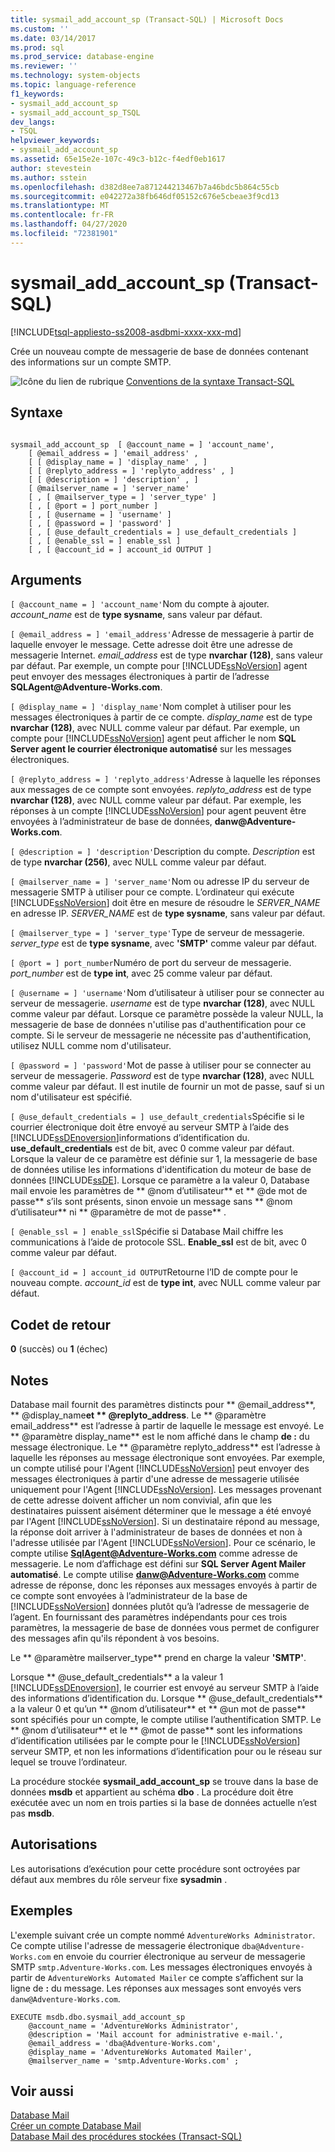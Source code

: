 ```yaml
---
title: sysmail_add_account_sp (Transact-SQL) | Microsoft Docs
ms.custom: ''
ms.date: 03/14/2017
ms.prod: sql
ms.prod_service: database-engine
ms.reviewer: ''
ms.technology: system-objects
ms.topic: language-reference
f1_keywords:
- sysmail_add_account_sp
- sysmail_add_account_sp_TSQL
dev_langs:
- TSQL
helpviewer_keywords:
- sysmail_add_account_sp
ms.assetid: 65e15e2e-107c-49c3-b12c-f4edf0eb1617
author: stevestein
ms.author: sstein
ms.openlocfilehash: d382d8ee7a871244213467b7a46bdc5b864c55cb
ms.sourcegitcommit: e042272a38fb646df05152c676e5cbeae3f9cd13
ms.translationtype: MT
ms.contentlocale: fr-FR
ms.lasthandoff: 04/27/2020
ms.locfileid: "72381901"
---
```

# <a name="sysmail_add_account_sp-transact-sql"></a>sysmail_add_account_sp (Transact-SQL)
[!INCLUDE[tsql-appliesto-ss2008-asdbmi-xxxx-xxx-md](../../includes/tsql-appliesto-ss2008-asdbmi-xxxx-xxx-md.md)]

  Crée un nouveau compte de messagerie de base de données contenant des informations sur un compte SMTP.  
  
 ![Icône du lien de rubrique](../../database-engine/configure-windows/media/topic-link.gif "Icône du lien de rubrique") [Conventions de la syntaxe Transact-SQL](../../t-sql/language-elements/transact-sql-syntax-conventions-transact-sql.md)  
  
## <a name="syntax"></a>Syntaxe  
  
```  
  
sysmail_add_account_sp  [ @account_name = ] 'account_name',  
    [ @email_address = ] 'email_address' ,  
    [ [ @display_name = ] 'display_name' , ]  
    [ [ @replyto_address = ] 'replyto_address' , ]  
    [ [ @description = ] 'description' , ]  
    [ @mailserver_name = ] 'server_name'   
    [ , [ @mailserver_type = ] 'server_type' ]  
    [ , [ @port = ] port_number ]  
    [ , [ @username = ] 'username' ]  
    [ , [ @password = ] 'password' ]  
    [ , [ @use_default_credentials = ] use_default_credentials ]  
    [ , [ @enable_ssl = ] enable_ssl ]  
    [ , [ @account_id = ] account_id OUTPUT ]  
```  
  
## <a name="arguments"></a>Arguments  
`[ @account_name = ] 'account_name'`Nom du compte à ajouter. *account_name* est de **type sysname**, sans valeur par défaut.  
  
`[ @email_address = ] 'email_address'`Adresse de messagerie à partir de laquelle envoyer le message. Cette adresse doit être une adresse de messagerie Internet. *email_address* est de type **nvarchar (128)**, sans valeur par défaut. Par exemple, un compte pour [!INCLUDE[ssNoVersion](../../includes/ssnoversion-md.md)] agent peut envoyer des messages électroniques à partir de l’adresse **SQLAgent\@Adventure-Works.com**.  
  
`[ @display_name = ] 'display_name'`Nom complet à utiliser pour les messages électroniques à partir de ce compte. *display_name* est de type **nvarchar (128)**, avec NULL comme valeur par défaut. Par exemple, un compte pour [!INCLUDE[ssNoVersion](../../includes/ssnoversion-md.md)] agent peut afficher le nom **SQL Server agent le courrier électronique automatisé** sur les messages électroniques.  
  
`[ @replyto_address = ] 'replyto_address'`Adresse à laquelle les réponses aux messages de ce compte sont envoyées. *replyto_address* est de type **nvarchar (128)**, avec NULL comme valeur par défaut. Par exemple, les réponses à un compte [!INCLUDE[ssNoVersion](../../includes/ssnoversion-md.md)] pour agent peuvent être envoyées à l’administrateur de base de données, **danw\@Adventure-Works.com**.  
  
`[ @description = ] 'description'`Description du compte. *Description* est de type **nvarchar (256)**, avec NULL comme valeur par défaut.  
  
`[ @mailserver_name = ] 'server_name'`Nom ou adresse IP du serveur de messagerie SMTP à utiliser pour ce compte. L’ordinateur qui exécute [!INCLUDE[ssNoVersion](../../includes/ssnoversion-md.md)] doit être en mesure de résoudre le *SERVER_NAME* en adresse IP. *SERVER_NAME* est de **type sysname**, sans valeur par défaut.  
  
`[ @mailserver_type = ] 'server_type'`Type de serveur de messagerie. *server_type* est de **type sysname**, avec **'SMTP'** comme valeur par défaut.  
  
`[ @port = ] port_number`Numéro de port du serveur de messagerie. *port_number* est de **type int**, avec 25 comme valeur par défaut.  
  
`[ @username = ] 'username'`Nom d’utilisateur à utiliser pour se connecter au serveur de messagerie. *username* est de type **nvarchar (128)**, avec NULL comme valeur par défaut. Lorsque ce paramètre possède la valeur NULL, la messagerie de base de données n'utilise pas d'authentification pour ce compte. Si le serveur de messagerie ne nécessite pas d'authentification, utilisez NULL comme nom d'utilisateur.  
  
`[ @password = ] 'password'`Mot de passe à utiliser pour se connecter au serveur de messagerie. *Password* est de type **nvarchar (128)**, avec NULL comme valeur par défaut. Il est inutile de fournir un mot de passe, sauf si un nom d'utilisateur est spécifié.  
  
`[ @use_default_credentials = ] use_default_credentials`Spécifie si le courrier électronique doit être envoyé au serveur SMTP à l’aide des [!INCLUDE[ssDEnoversion](../../includes/ssdenoversion-md.md)]informations d’identification du. **use_default_credentials** est de bit, avec 0 comme valeur par défaut. Lorsque la valeur de ce paramètre est définie sur 1, la messagerie de base de données utilise les informations d'identification du moteur de base de données [!INCLUDE[ssDE](../../includes/ssde-md.md)]. Lorsque ce paramètre a la valeur 0, Database mail envoie les paramètres de ** \@nom d’utilisateur** et ** \@de mot de passe** s’ils sont présents, sinon envoie un message sans ** \@nom d’utilisateur** ni ** \@paramètre de mot de passe** .  
  
`[ @enable_ssl = ] enable_ssl`Spécifie si Database Mail chiffre les communications à l’aide de protocole SSL. **Enable_ssl** est de bit, avec 0 comme valeur par défaut.  
  
`[ @account_id = ] account_id OUTPUT`Retourne l’ID de compte pour le nouveau compte. *account_id* est de **type int**, avec NULL comme valeur par défaut.  
  
## <a name="return-code-values"></a>Codet de retour  
 **0** (succès) ou **1** (échec)  
  
## <a name="remarks"></a>Notes  
 Database mail fournit des paramètres distincts pour ** \@email_address**, ** \@display_name**et ** \@replyto_address**. Le ** \@paramètre email_address** est l’adresse à partir de laquelle le message est envoyé. Le ** \@paramètre display_name** est le nom affiché dans le champ **de :** du message électronique. Le ** \@paramètre replyto_address** est l’adresse à laquelle les réponses au message électronique sont envoyées. Par exemple, un compte utilisé pour l'Agent [!INCLUDE[ssNoVersion](../../includes/ssnoversion-md.md)] peut envoyer des messages électroniques à partir d'une adresse de messagerie utilisée uniquement pour l'Agent [!INCLUDE[ssNoVersion](../../includes/ssnoversion-md.md)]. Les messages provenant de cette adresse doivent afficher un nom convivial, afin que les destinataires puissent aisément déterminer que le message a été envoyé par l'Agent [!INCLUDE[ssNoVersion](../../includes/ssnoversion-md.md)]. Si un destinataire répond au message, la réponse doit arriver à l'administrateur de bases de données et non à l'adresse utilisée par l'Agent [!INCLUDE[ssNoVersion](../../includes/ssnoversion-md.md)]. Pour ce scénario, le compte utilise **SqlAgent@Adventure-Works.com** comme adresse de messagerie. Le nom d’affichage est défini sur **SQL Server Agent Mailer automatisé**. Le compte utilise **danw@Adventure-Works.com** comme adresse de réponse, donc les réponses aux messages envoyés à partir de ce compte sont envoyées à l’administrateur de la base de [!INCLUDE[ssNoVersion](../../includes/ssnoversion-md.md)] données plutôt qu’à l’adresse de messagerie de l’agent. En fournissant des paramètres indépendants pour ces trois paramètres, la messagerie de base de données vous permet de configurer des messages afin qu'ils répondent à vos besoins.  
  
 Le ** \@paramètre mailserver_type** prend en charge la valeur **'SMTP'**.  
  
 Lorsque ** \@use_default_credentials** a la valeur 1 [!INCLUDE[ssDEnoversion](../../includes/ssdenoversion-md.md)], le courrier est envoyé au serveur SMTP à l’aide des informations d’identification du. Lorsque ** \@use_default_credentials** a la valeur 0 et qu’un ** \@nom d’utilisateur** et ** \@un mot de passe** sont spécifiés pour un compte, le compte utilise l’authentification SMTP. Le ** \@nom d’utilisateur** et le ** \@mot de passe** sont les informations d’identification utilisées par le compte pour le [!INCLUDE[ssNoVersion](../../includes/ssnoversion-md.md)] serveur SMTP, et non les informations d’identification pour ou le réseau sur lequel se trouve l’ordinateur.  
  
 La procédure stockée **sysmail_add_account_sp** se trouve dans la base de données **msdb** et appartient au schéma **dbo** . La procédure doit être exécutée avec un nom en trois parties si la base de données actuelle n’est pas **msdb**.  
  
## <a name="permissions"></a>Autorisations  
 Les autorisations d’exécution pour cette procédure sont octroyées par défaut aux membres du rôle serveur fixe **sysadmin** .  
  
## <a name="examples"></a>Exemples  
 L'exemple suivant crée un compte nommé `AdventureWorks Administrator`. Ce compte utilise l'adresse de messagerie électronique `dba@Adventure-Works.com` en envoie du courrier électronique au serveur de messagerie SMTP `smtp.Adventure-Works.com`. Les messages électroniques envoyés à partir de `AdventureWorks Automated Mailer` ce compte s’affichent sur la ligne de **:** du message. Les réponses aux messages sont envoyés vers `danw@Adventure-Works.com`.  
  
```  
EXECUTE msdb.dbo.sysmail_add_account_sp  
    @account_name = 'AdventureWorks Administrator',  
    @description = 'Mail account for administrative e-mail.',  
    @email_address = 'dba@Adventure-Works.com',  
    @display_name = 'AdventureWorks Automated Mailer',  
    @mailserver_name = 'smtp.Adventure-Works.com' ;  
```  
  
## <a name="see-also"></a>Voir aussi  
 [Database Mail](../../relational-databases/database-mail/database-mail.md)   
 [Créer un compte Database Mail](../../relational-databases/database-mail/create-a-database-mail-account.md)   
 [Database Mail des procédures stockées &#40;Transact-SQL&#41;](../../relational-databases/system-stored-procedures/database-mail-stored-procedures-transact-sql.md)  
  
  
